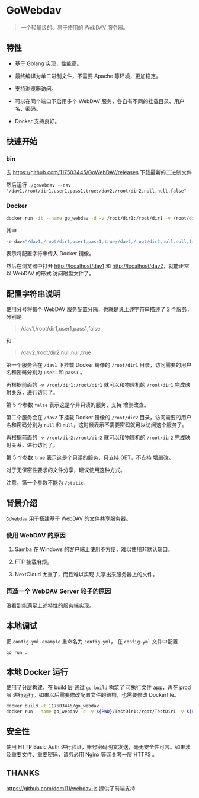 # GoWebdav

> 一个轻量级的、易于使用的 WebDAV 服务器。

## 特性

- 基于 Golang 实现，性能高。

- 最终编译为单二进制文件，不需要 Apache 等环境，更加稳定。

- 支持浏览器访问。

- 可以在同个端口下启用多个 WebDAV 服务，各自有不同的挂载目录、用户名、密码。

- Docker 支持良好。

## 快速开始

### bin

去 <https://github.com/117503445/GoWebDAV/releases> 下载最新的二进制文件

然后运行 `./gowebdav --dav "/dav1,/root/dir1,user1,pass1,true;/dav2,/root/dir2,null,null,false"`

### Docker

```sh
docker run -it --name go_webdav -d -v /root/dir1:/root/dir1 -v /root/dir2:/root/dir2 -e dav="/dav1,/root/dir1,user1,pass1,true;/dav2,/root/dir2,null,null,false" -p 80:80 --restart=unless-stopped 117503445/go_webdav
```

其中

```sh
-e dav="/dav1,/root/dir1,user1,pass1,true;/dav2,/root/dir2,null,null,false"
```

表示将配置字符串传入 Docker 镜像。

然后在浏览器中打开 <http://localhost/dav1> 和 <http://localhost/dav2>，就能正常以 WebDAV 的形式 访问磁盘文件了。

## 配置字符串说明

使用分号将每个 WebDAV 服务配置分隔，也就是说上述字符串描述了 2 个服务，分别是

> /dav1,/root/dir1,user1,pass1,false

和

> /dav2,/root/dir2,null,null,true

第一个服务会在 `/dav1` 下挂载 Docker 镜像的 `/root/dir1` 目录，访问需要的用户名和密码分别为 `user1` 和 `pass1` 。

再根据前面的 `-v /root/dir1:/root/dir1` 就可以和物理机的 `/root/dir1` 完成映射关系，进行访问了。

第 5 个参数 `false` 表示这是个非只读的服务，支持 增删改查。

第二个服务会在 `/dav2` 下挂载 Docker 镜像的 `/root/dir2` 目录，访问需要的用户名和密码分别为 `null` 和 `null`，这时候表示不需要密码就可以访问这个服务了。

再根据前面的 `-v /root/dir2:/root/dir2` 就可以和物理机的 `/root/dir2` 完成映射关系，进行访问了。

第 5 个参数 `true` 表示这是个只读的服务，只支持 GET，不支持 增删改。

对于无保密性要求的文件分享，建议使用这种方式。

注意，第一个参数不能为 `/static`.

## 背景介绍

`GoWebdav` 用于搭建基于 WebDAV 的文件共享服务器。

### 使用 WebDAV 的原因

1. Samba 在 Windows 的客户端上使用不方便，难以使用非默认端口。

2. FTP 挂载麻烦。

3. NextCloud 太重了，而且难以实现 共享出来服务器上的文件。

### 再造一个 WebDAV Server 轮子的原因

没看到能满足上述特性的服务端实现。

## 本地调试

把 `config.yml.example` 重命名为 `config.yml`， 在 `config.yml` 文件中配置

`go run .`

## 本地 Docker 运行

使用了分层构建，在 build 层 通过 `go build` 构筑了 可执行文件 app，再在 prod 层 进行运行。如果以后需要修改配置文件的结构，也需要修改 Dockerfile。

```sh
docker build -t 117503445/go_webdav .
docker run --name go_webdav -d -v ${PWD}/TestDir1:/root/TestDir1 -v ${PWD}/TestDir2:/root/TestDir2 -e dav="/dav1,/root/TestDir1,user1,pass1,false;/dav2,/root/TestDir2,user2,pass2,true" -p 80:80 --restart=unless-stopped 117503445/go_webdav
```

## 安全性

使用 HTTP Basic Auth 进行验证，账号密码明文发送，毫无安全性可言。如果涉及重要文件、重要密码，请务必用 Nginx 等网关套一层 HTTPS 。

## THANKS

<https://github.com/dom111/webdav-js> 提供了前端支持
